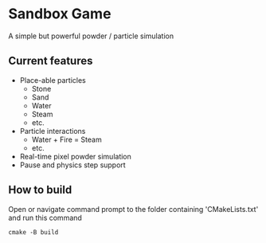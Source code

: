 # Sandbox Game
A simple but powerful powder / particle simulation

## Current features
- Place-able particles
  - Stone
  - Sand
  - Water
  - Steam
  - etc.
- Particle interactions
  - Water + Fire = Steam
  - etc.
- Real-time pixel powder simulation
- Pause and physics step support

## How to build
Open or navigate command prompt to the folder containing 'CMakeLists.txt' and run this command

`cmake -B build`